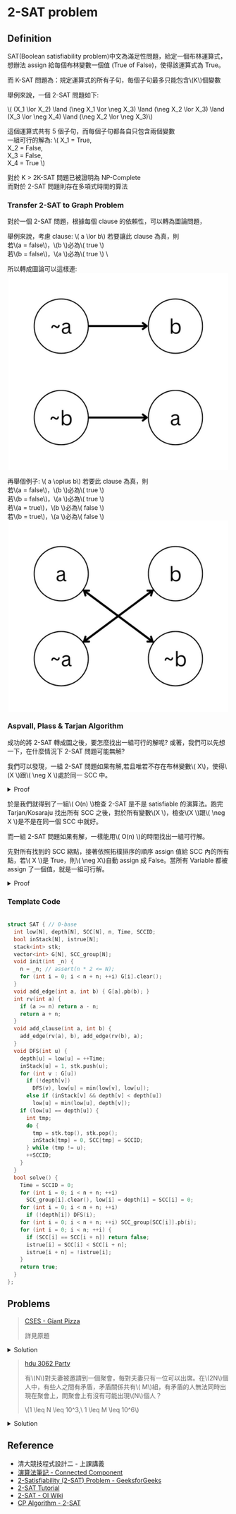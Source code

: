 # 2-SAT problem

## Definition

SAT(Boolean satisfiability problem)中文為滿足性問題，給定一個布林運算式，想辦法 assign 給每個布林變數一個值 (True of False)，使得該運算式為 True。

而 K-SAT 問題為：規定運算式的所有子句，每個子句最多只能包含\\(K\\)個變數

舉例來說，一個 2-SAT 問題如下:

\\( (X_1 \lor X_2) \land (\neg X_1 \lor \neg X_3) \land (\neg X_2 \lor X_3) \land (X_3 \lor \neg X_4) \land (\neg X_2 \lor \neg X_3)\\)

這個運算式共有 5 個子句，而每個子句都各自只包含兩個變數 \
一組可行的解為:
\\(
X_1 = True, \
X_2 = False, \
X_3 = False, \
X_4 = True
\\)

對於 K > 2K-SAT 問題已被證明為 NP-Complete \
而對於 2-SAT 問題則存在多項式時間的算法

### Transfer 2-SAT to Graph Problem

對於一個 2-SAT 問題，根據每個 clause 的依賴性，可以轉為圖論問題，

舉例來說，考慮 clause: \\( a \lor b\\)
若要讓此 clause 為真，則 \
若\\(a = false\\)，\\(b \\)必為\\( true \\) \
若\\(b = false\\)，\\(a \\)必為\\( true \\) \

所以轉成圖論可以這樣連:
<img src="image/or.png" width="500" style="display:block; margin: 0 auto;"/>

再舉個例子: \\( a \oplus b\\)
若要此 clause 為真，則 \
若\\(a = false\\)，\\(b \\)必為\\( true \\) \
若\\(b = false\\)，\\(a \\)必為\\( true \\) \
若\\(a = true\\)，\\(b \\)必為\\( false \\) \
若\\(b = true\\)，\\(a \\)必為\\( false \\) \
<img src="image/xor.png" width="500" style="display:block; margin: 0 auto;"/>

### Aspvall, Plass & Tarjan Algorithm

成功的將 2-SAT 轉成圖之後，要怎麼找出一組可行的解呢?
或著，我們可以先想一下，在什麼情況下 2-SAT 問題可能無解?

我們可以發現，一組 2-SAT 問題如果有解,若且唯若不存在布林變數\\( X\\)，使得\\(X \\)跟\\( \neg X \\)處於同一 SCC 中。

<details><summary>Proof</summary>

假設在某個強連通分量中，存在一個變數\\(v \\)及其否定\\(¬v \\)。這表示從節點\\(v \\)可以到達節點\\(¬v \\)，同時也表示從節點\\(¬v \\)可以到達節點\\(v \\)。\
而這是不可能的，如果要滿足這個條件，必須使變數\\(v \\)同時為 True 與 False。

</details>

於是我們就得到了一組\\( O(n) \\)檢查 2-SAT 是不是 satisfiable 的演算法。跑完 Tarjan/Kosaraju 找出所有 SCC 之後，對於所有變數\\(X \\)，檢查\\(X \\)跟\\( \neg X \\)是不是在同一個 SCC 中就好。

而一組 2-SAT 問題如果有解，一樣能用\\( O(n) \\)的時間找出一組可行解。

先對所有找到的 SCC 縮點，接著依照拓樸排序的順序 assign 值給 SCC 內的所有點，若\\( X \\)是 True，則\\( \neg X\\)自動 assign 成 False。當所有 Variable 都被 assign 了一個值，就是一組可行解。

<details><summary>Proof</summary>

假設有一個沒有矛盾的強連通分量，我們將一變數\\(v \\)設為 True，則滿足所有\\( (v \lor \dots)\\)子句。\
同樣的，將\\(¬v \\)設為 False，會滿足所有\\( (¬v \lor \dots) \\)子句。

由於已經確定了對於所有變數\\(v \\)，都不存在必須使\\(v \\)同時為 True 與 False 的情況，我們可以不斷的 assign 值給變數，直到該 SCC 內的所有子句滿足為止。

由於縮點後會是一個有向無環圖，代表我們可以依照拓樸排序 assign 值給各個 SCC，而不使整張圖矛盾。

</details>

### Template Code

```cpp

struct SAT { // 0-base
  int low[N], depth[N], SCC[N], n, Time, SCCID;
  bool inStack[N], istrue[N];
  stack<int> stk;
  vector<int> G[N], SCC_group[N];
  void init(int _n) {
    n = _n; // assert(n * 2 <= N);
    for (int i = 0; i < n + n; ++i) G[i].clear();
  }
  void add_edge(int a, int b) { G[a].pb(b); }
  int rv(int a) {
    if (a >= n) return a - n;
    return a + n;
  }
  void add_clause(int a, int b) {
    add_edge(rv(a), b), add_edge(rv(b), a);
  }
  void DFS(int u) {
    depth[u] = low[u] = ++Time;
    inStack[u] = 1, stk.push(u);
    for (int v : G[u])
      if (!depth[v])
        DFS(v), low[u] = min(low[v], low[u]);
      else if (inStack[v] && depth[v] < depth[u])
        low[u] = min(low[u], depth[v]);
    if (low[u] == depth[u]) {
      int tmp;
      do {
        tmp = stk.top(), stk.pop();
        inStack[tmp] = 0, SCC[tmp] = SCCID;
      } while (tmp != u);
      ++SCCID;
    }
  }
  bool solve() {
    Time = SCCID = 0;
    for (int i = 0; i < n + n; ++i)
      SCC_group[i].clear(), low[i] = depth[i] = SCC[i] = 0;
    for (int i = 0; i < n + n; ++i)
      if (!depth[i]) DFS(i);
    for (int i = 0; i < n + n; ++i) SCC_group[SCC[i]].pb(i);
    for (int i = 0; i < n; ++i) {
      if (SCC[i] == SCC[i + n]) return false;
      istrue[i] = SCC[i] < SCC[i + n];
      istrue[i + n] = !istrue[i];
    }
    return true;
  }
};

```

## Problems

>[CSES - Giant Pizza](https://cses.fi/problemset/task/1684)
>
>詳見原題

<details><summary>Solution</summary>

可看出此題為 2-SAT，其中每個人的願望都為以下形式\\( A \lor B \\), \\( A \\)可能為\\( a, \neg a \\), \\( B \\)可能為\\( b, \neg b \\)。

先檢查完所有點與它的 negation 不在同一 SCC 中之後，需要構造出一組解。可以利用\\( X \\)與\\( \neg X \\)的對稱性，在拓樸排序的過程中順便 assign 值給變數。

</details>

>[hdu 3062 Party](http://acm.hdu.edu.cn/showproblem.php?pid=3062)
>
>有\\(N\\)對夫妻被邀請到一個聚會，每對夫妻只有一位可以出席。在\\(2N\\)個人中，有些人之間有矛盾，矛盾關係共有\\( M\\)組，有矛盾的人無法同時出現在聚會上，問聚會上有沒有可能出現\\(N\\)個人？
>
>\\(1 \leq N \leq 10^3,\ 1 \leq M \leq 10^6\\)

<details><summary>Solution</summary>

不難看出這是一個 2-SAT 的問題，只需要把一對夫妻視為一對\\( (X, \neg X) \\)，而每個矛盾關係都是\\( \oplus \\)。

</details>

## Reference

- 清大競技程式設計二 - 上課講義
- [演算法筆記 - Connected Component](https://web.ntnu.edu.tw/~algo/ConnectedComponent.html)
- [2-Satisfiability (2-SAT) Problem - GeeksforGeeks](https://www.geeksforgeeks.org/2-satisfiability-2-sat-problem/)
- [2-SAT Tutorial](https://codeforces.com/blog/entry/16205)
- [2-SAT - OI Wiki](https://oi-wiki.org/graph/2-sat/)
- [CP Algorithm - 2-SAT](https://cp-algorithms.com/graph/2SAT.html)
